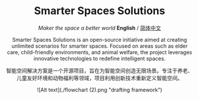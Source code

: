 <div align="center"><a name="readme-top"></a>

# Smarter Spaces Solutions
*Maker the space a better world*
**English** / [简体中文](./README.zh-CN.md)

Smarter Spaces Solutions is an open-source initiative aimed at creating unlimited scenarios for smarter spaces. Focused on areas such as elder care, child-friendly environments, and animal welfare, the project leverages innovative technologies to redefine intelligent spaces.

智能空间解决方案是一个开源项目，旨在为智能空间创造无限场景。专注于养老、儿童友好环境和动物福利等领域，项目利用创新技术重新定义智能空间。

![Alt text](./flowchart (2).png "drafting framework")
